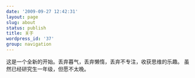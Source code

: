 ```yaml
---
date: '2009-09-27 12:42:31'
layout: page
slug: about
status: publish
title: 关于
wordpress_id: '37'
group: navigation
---
```



这是一个全新的开始。丢弃暮气，丢弃懒惰，丢弃不专注，收获思维的乐趣。
虽然已经研究生一年级，但愿不太晚。



